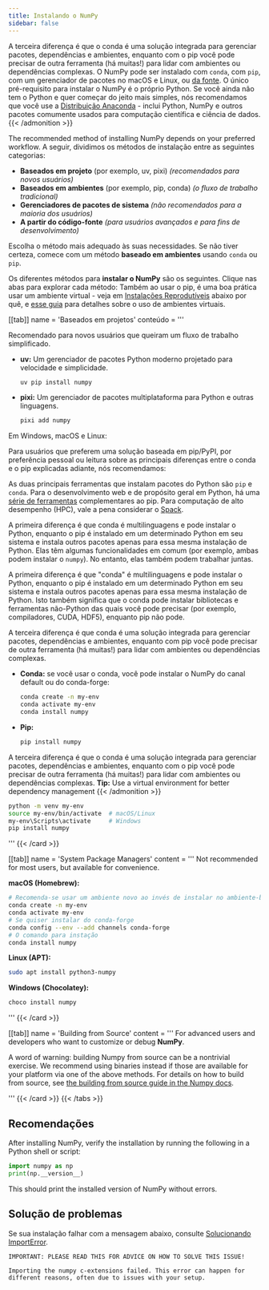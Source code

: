 ```yaml
---
title: Instalando o NumPy
sidebar: false
---
```


A terceira diferença é que o conda é uma solução integrada para gerenciar pacotes, dependências e ambientes, enquanto com o pip você pode precisar de outra ferramenta (há muitas!) para lidar com ambientes ou dependências complexas.
O NumPy pode ser instalado com `conda`, com `pip`, com um gerenciador de pacotes no macOS e Linux, ou [da fonte](https://numpy.org/devdocs/building). O único pré-requisito para instalar o NumPy é o próprio Python. Se você ainda não tem o Python e quer começar do jeito mais simples, nós recomendamos que você use a [Distribuição Anaconda](https://www.anaconda.com/distribution) - inclui Python, NumPy e outros pacotes comumente usados para computação científica e ciência de dados.
{{< /admonition >}}

The recommended method of installing NumPy depends on your preferred workflow. A seguir, dividimos os métodos de instalação entre as seguintes categorias:

- **Baseados em projeto** (por exemplo, uv, pixi) *(recomendados para novos usuários)*
- **Baseados em ambientes** (por exemplo, pip, conda) *(o fluxo de trabalho tradicional)*
- **Gerenciadores de pacotes de sistema** *(não recomendados para a maioria dos usuários)*
- **A partir do código-fonte** *(para usuários avançados e para fins de desenvolvimento)*

Escolha o método mais adequado às suas necessidades. Se não tiver certeza, comece com um método **baseado em ambientes** usando `conda` ou `pip`.

Os diferentes métodos para **instalar o NumPy** são os seguintes. Clique nas abas para explorar cada método:
Também ao usar o pip, é uma boa prática usar um ambiente virtual - veja em [Instalações Reprodutíveis](#reproducible-installs) abaixo por quê, e [esse guia](https://dev.to/bowmanjd/python-tools-for-managing-virtual-environments-3bko#howto) para detalhes sobre o uso de ambientes virtuais.

[[tab]] name = 'Baseados em projetos' conteúdo = '''

Recomendado para novos usuários que queiram um fluxo de trabalho simplificado.

- **uv:** Um gerenciador de pacotes Python moderno projetado para velocidade e simplicidade.
  ```bash
  uv pip install numpy
  ```

- **pixi:** Um gerenciador de pacotes multiplataforma para Python e outras linguagens.
  ```bash
  pixi add numpy
  ```

Em Windows, macOS e Linux:

Para usuários que preferem uma solução baseada em pip/PyPI, por preferência pessoal ou leitura sobre as principais diferenças entre o conda e o pip explicadas adiante, nós recomendamos:

As duas principais ferramentas que instalam pacotes do Python são `pip` e `conda`. Para o desenvolvimento web e de propósito geral em Python, há uma [série de ferramentas](https://packaging.python.org/guides/tool-recommendations/) complementares ao pip. Para computação de alto desempenho (HPC), vale a pena considerar o [Spack](https://github.com/spack/spack).

A primeira diferença é que conda é multilinguagens e pode instalar o Python, enquanto o pip é instalado em um determinado Python em seu sistema e instala outros pacotes apenas para essa mesma instalação de Python. Elas têm algumas funcionalidades em comum (por exemplo, ambas podem instalar o `numpy`). No entanto, elas também podem trabalhar juntas.

A primeira diferença é que "conda" é multilinguagens e pode instalar o Python, enquanto o pip é instalado em um determinado Python em seu sistema e instala outros pacotes apenas para essa mesma instalação de Python. Isto também significa que o conda pode instalar bibliotecas e ferramentas não-Python das quais você pode precisar (por exemplo, compiladores, CUDA, HDF5), enquanto pip não pode.

A terceira diferença é que conda é uma solução integrada para gerenciar pacotes, dependências e ambientes, enquanto com pip você pode precisar de outra ferramenta (há muitas!) para lidar com ambientes ou dependências complexas.

- **Conda:** se você usar o conda, você pode instalar o NumPy do canal default ou do conda-forge:
  ```bash
  conda create -n my-env
  conda activate my-env
  conda install numpy
  ```
- **Pip:**
  ```bash
  pip install numpy
  ```
A terceira diferença é que o conda é uma solução integrada para gerenciar pacotes, dependências e ambientes, enquanto com o pip você pode precisar de outra ferramenta (há muitas!) para lidar com ambientes ou dependências complexas.
**Tip:** Use a virtual environment for better dependency management
{{< /admonition >}}

  ```bash
  python -m venv my-env
  source my-env/bin/activate  # macOS/Linux
  my-env\Scripts\activate     # Windows
  pip install numpy
  ```
'''
{{< /card >}}

[[tab]] name = 'System Package Managers' content = ''' Not recommended for most users, but available for convenience.

**macOS (Homebrew):**
```bash
# Recomenda-se usar um ambiente novo ao invés de instalar no ambiente-base
conda create -n my-env
conda activate my-env
# Se quiser instalar do conda-forge
conda config --env --add channels conda-forge
# O comando para instação
conda install numpy
```
**Linux (APT):**
```bash
sudo apt install python3-numpy
```
**Windows (Chocolatey):**
```bash
choco install numpy
```

'''
{{< /card >}}

[[tab]] name = 'Building from Source' content = ''' For advanced users and developers who want to customize or debug **NumPy**.

A word of warning: building Numpy from source can be a nontrivial exercise. We recommend using binaries instead if those are available for your platform via one of the above methods. For details on how to build from source, see [the building from source guide in the Numpy docs](https://numpy.org/devdocs/building/).

'''
{{< /card >}}
{{< /tabs >}}

## Recomendações

After installing NumPy, verify the installation by running the following in a Python shell or script:
```python
import numpy as np
print(np.__version__)
```

This should print the installed version of NumPy without errors.

## Solução de problemas

Se sua instalação falhar com a mensagem abaixo, consulte [Solucionando ImportError](https://numpy.org/doc/stable/user/troubleshooting-importerror.html).

```
IMPORTANT: PLEASE READ THIS FOR ADVICE ON HOW TO SOLVE THIS ISSUE!

Importing the numpy c-extensions failed. This error can happen for
different reasons, often due to issues with your setup.
```

